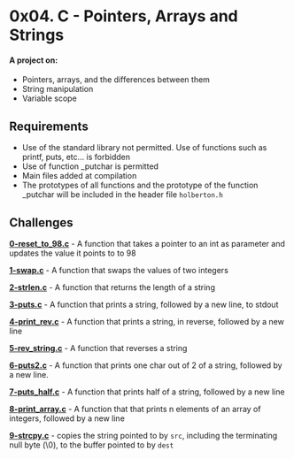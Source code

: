 # 0x04. C - Pointers, Arrays and Strings
  
#### A project on:
- Pointers, arrays, and the differences between them
- String manipulation
- Variable scope

## Requirements
- Use of the standard library not permitted. Use of functions such as printf, puts, etc… is forbidden
- Use of function _putchar is permitted
- Main files added at compilation
- The prototypes of all functions and the prototype of the function _putchar will be included in the header file `holberton.h`

## Challenges

**[0-reset_to_98.c](0-reset_to_98.c)** - A function that takes a pointer to an int as parameter and updates the value it points to to 98

**[1-swap.c](1-swap.c)** - A function that swaps the values of two integers

**[2-strlen.c](2-strlen.c)** - A function that returns the length of a string

**[3-puts.c](3-puts.c)** - A function that prints a string, followed by a new line, to stdout

**[4-print_rev.c](4-print_rev.c)** - A function that prints a string, in reverse, followed by a new line

**[5-rev_string.c](5-rev_string.c)** - A function that reverses a string

**[6-puts2.c](6-puts2.c)** - A function that prints one char out of 2 of a string, followed by a new line.

**[7-puts_half.c](7-puts_half.c)** - A function that prints half of a string, followed by a new line

**[8-print_array.c](8-print_array.c)** - A function that  that prints n elements of an array of integers, followed by a new line

**[9-strcpy.c](9-strcpy.c)** - copies the string pointed to by `src`, including the terminating null byte (\0), to the buffer pointed to by `dest`

